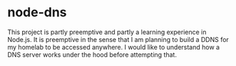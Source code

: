 # node-dns

This project is partly preemptive and partly a learning experience in Node.js. It is preemptive in the sense that I am planning to build a DDNS for my homelab to be accessed anywhere. I would like to understand how a DNS server works under the hood before attempting that.
